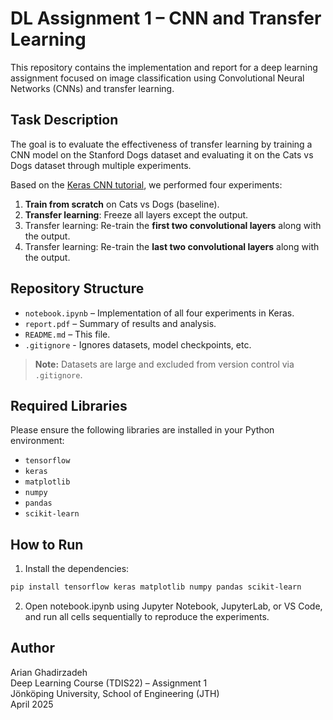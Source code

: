 # DL Assignment 1 – CNN and Transfer Learning

This repository contains the implementation and report for a deep learning assignment focused on image classification using Convolutional Neural Networks (CNNs) and transfer learning.

## Task Description

The goal is to evaluate the effectiveness of transfer learning by training a CNN model on the Stanford Dogs dataset and evaluating it on the Cats vs Dogs dataset through multiple experiments.

Based on the [Keras CNN tutorial](https://keras.io/examples/vision/image_classification_from_scratch/), we performed four experiments:

1. **Train from scratch** on Cats vs Dogs (baseline).
2. **Transfer learning**: Freeze all layers except the output.
3. Transfer learning: Re-train the **first two convolutional layers** along with the output.
4. Transfer learning: Re-train the **last two convolutional layers** along with the output.

## Repository Structure

- `notebook.ipynb` – Implementation of all four experiments in Keras.
- `report.pdf` – Summary of results and analysis.
- `README.md` – This file.
- `.gitignore` - Ignores datasets, model checkpoints, etc.

> **Note:** Datasets are large and excluded from version control via `.gitignore`.

## Required Libraries

Please ensure the following libraries are installed in your Python environment:

- `tensorflow`
- `keras`
- `matplotlib`
- `numpy`
- `pandas`
- `scikit-learn`

## How to Run

1. Install the dependencies:

```bash
pip install tensorflow keras matplotlib numpy pandas scikit-learn
```

2. Open notebook.ipynb using Jupyter Notebook, JupyterLab, or VS Code, and run all cells sequentially to reproduce the experiments.

## Author

Arian Ghadirzadeh<br>
Deep Learning Course (TDIS22) – Assignment 1<br>
Jönköping University, School of Engineering (JTH)<br>
April 2025
